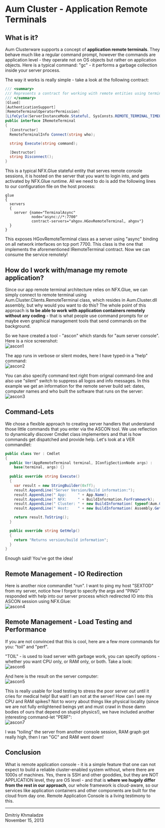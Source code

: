 # Aum Cluster - Application Remote Terminals

## What is it?
Aum Clusterware supports a concept of **application remote terminals**. They behave much like a regular command prompt, however the commands are application level - they operate not on OS objects but rather on application objects. Here is a typical command: "gc" - it performs a garbage collection inside your server process.

The way it works is really simple - take a look at the following contract:
```cs
/// <summary>
/// Represents a contract for working with remote entities using terminal/command approach
/// </summary>
[Glued]
[AuthenticationSupport]
[RemoteTerminalOperatorPermission]
[LifeCycle(ServerInstanceMode.Stateful, SysConsts.REMOTE_TERMINAL_TIMEOUT_MS)]
public interface IRemoteTerminal
{
  [Constructor]
  RemoteTerminalInfo Connect(string who);

  string Execute(string command);

  [Destructor]
  string Disconnect();
}
```
This is a typical NFX.Glue stateful entity that serves remote console sessions, it is hosted on the server that you want to login into, and gets activated by NFX.Glue runtime. All we need to do is add the following lines to our configuration file on the host process:
```
glue
{
  servers
  {
    server {name="TerminalAsync"
            node="async://*:7700"
            contract-servers="ahgov.HGovRemoteTerminal, ahgov"}
  }
}
```
This exposes HGovRemoteTerminal class as a server using "async" binding on all network interfaces on tcp port 7700. This class is the one that implements the aforementioned IRemoteTerminal contract. Now we can consume the service remotely!

## How do I work with/manage my remote application?
Since our app remote terminal architecture relies on NFX.Glue, we can simply connect to remote terminal using Aum.Cluster.Clients.RemoteTerminal class, which resides in Aum.Cluster.dll assembly, but why would you want to do this? The whole point of this approach is **to be able to work with application containers remotely without any coding** - that is what people use command prompts for or maybe even graphical management tools that send commands on the background.

So we have created a tool - "ascon" which stands for "aum server console". Here is a nice screenshot:  
![ascon1](../../../../images/archive/ascon1.png)

The app runs in verbose or silent modes, here I have typed-in a "help" command:  
![ascon2](../../../../images/archive/ascon2.png)

You can also specify command text right from orignal command-line and also use "silent" switch to suppress all logos and info messages. In this example we get an information for the remote server build set: dates, computer names and who built the software that runs on the server:  
![ascon3](../../../../images/archive/ascon3.png)

## Command-Lets
We chose a flexible approach to creating server handlers that understand those little commands that you enter via the ASCON tool. We use reflection to dynamically discover Cmdlet class implementers and that is how commands get dispatched and provide help. Let's look at a VER commandlet:
```cs
public class Ver : Cmdlet
{
  public Ver(AppRemoteTerminal terminal, IConfigSectionNode args) :
    base(terminal, args) {}
  
  public override string Execute()
  {
    var result = new StringBuilder(0xff);
    result.AppendLine("Server Version/Build information:");
    result.AppendLine(" App:     " + App.Name);
    result.AppendLine(" NFX:     " + BuildInformation.ForFramework);
    result.AppendLine(" Cluster: " + new BuildInformation( typeof(Aum.Cluster.Clusterware).Assembly ));
    result.AppendLine(" Host:    " + new BuildInformation( Assembly.GetEntryAssembly() ));

    return result.ToString();
  }

  public override string GetHelp()
  {
    return "Returns version/build information";
  }
}
```
Enough said! You've got the idea!

## Remote Management - IO Redirection
Here is another nice commandlet "run". I want to ping my host "SEXTOD" from my server, notice how I forgot to specify the args and "PING" responded with help into our server process which redirected IO into this ASCON session using NFX.Glue:  
![ascon4](../../../../images/archive/ascon4.png)

## Remote Management - Load Testing and Performance
If you are not convinced that this is cool, here are a few more commands for you: "toil" and "perf".

"TOIL" - is used to load server with garbage work, you can specify options - whether you want CPU only, or RAM only, or both. Take a look:  
![ascon6](../../../../images/archive/ascon6.png)

And here is the result on the server computer:  
![ascon5](../../../../images/archive/ascon5.png)

This is really usable for load testing to stress the poor server out until it cries for medical help! But wait! I am not at the server! How can I see my CPU and RAM spikes? Not to worry about things like physical locality (since we are not fully enlightened beings yet and must crawl in those damn bodies of ours that depend on stupid physics!), we have included another interesting command-let "PERF":  
![ascon7](../../../../images/archive/ascon7.png)

I was "toiling" the server from another console session, RAM graph got really high, then I ran "GC" and RAM went down!

## Conclusion
What is remote application console - it is a simple feature that one can not expect to build a reliable cluster-enabled system without, where there are 1000s of machines. Yes, there is SSH and other gooddies, but they are NOT APPLICATION level, they are OS level - and that is **where we hugely differ from the rest in our approach**, our whole framework is cloud-aware, so our services like application containers and other components are built for the cloud from day one. Remote Application Console is a living testimony to this.

---
Dmitriy Khmaladze  
November 15, 2013